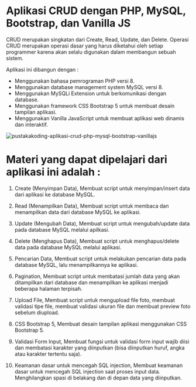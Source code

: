 # Aplikasi CRUD dengan PHP, MySQL, Bootstrap, dan Vanilla JS
CRUD merupakan singkatan dari Create, Read, Update, dan Delete. Operasi CRUD merupakan operasi dasar yang harus diketahui oleh setiap programmer karena akan selalu digunakan dalam membangun sebuah sistem.

Aplikasi ini dibangun dengan :
-	Menggunakan bahasa pemrograman PHP versi 8.
-	Menggunakan database management system MySQL versi 8.
-	Menggunakan MySQLi Extension untuk berkomunikasi dengan database.
-	Menggunakan framework CSS Bootstrap 5 untuk membuat desain tampilan aplikasi.
-	Menggunakan Vanilla JavaScript untuk membuat aplikasi web dinamis dan interaktif.


![pustakakoding-aplikasi-crud-php-mysql-bootstrap-vanillajs](https://user-images.githubusercontent.com/88012593/225320629-8cf79533-2e9d-47b0-9a38-c42df4956552.jpg)

# Materi yang dapat dipelajari dari aplikasi ini adalah :

1. Create (Menyimpan Data), 
Membuat script untuk menyimpan/insert data dari aplikasi ke database MySQL.

2. Read (Menampilkan Data), 
Membuat script untuk membaca dan menampilkan data dari database MySQL ke aplikasi.

3. Update (Mengubah Data), 
Membuat script untuk mengubah/update data pada database MySQL melalui apilkasi.

4. Delete (Menghapus Data), 
Membuat script untuk menghapus/delete data pada database MySQL melalui aplikasi.

5. Pencarian Data, 
Membuat script untuk melakukan pencarian data pada database MySQL, lalu menampilkannya ke aplikasi.

6. Pagination, 
Membuat script untuk membatasi jumlah data yang akan ditampilkan dari database dan menampilkan ke aplikasi menjadi beberapa halaman terpisah.

7. Upload File, 
Membuat script untuk mengupload file foto, membuat validasi tipe file, membuat validasi ukuran file dan membuat preview foto sebelum diupload.

8. CSS Bootstrap 5, 
Membuat desain tampilan aplikasi menggunakan CSS Bootstrap 5.

9. Validasi Form Input, 
Membuat fungsi untuk validasi form input wajib diisi dan membatasi karakter yang diinputkan (bisa diinputkan huruf, angka atau karakter tertentu saja).

10. Keamanan dasar untuk mencegah SQL injection, 
Membuat keamanan dasar untuk mencegah SQL injection saat proses input data. Menghilangkan spasi di belakang dan di depan data yang diinputkan.
